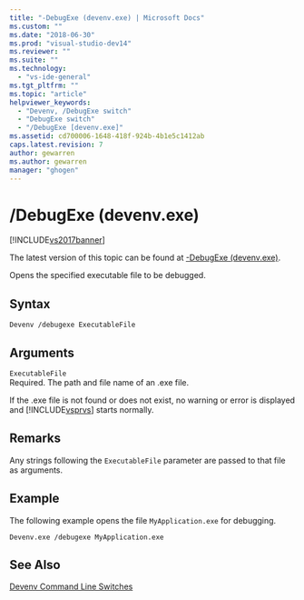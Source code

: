 ```yaml
---
title: "-DebugExe (devenv.exe) | Microsoft Docs"
ms.custom: ""
ms.date: "2018-06-30"
ms.prod: "visual-studio-dev14"
ms.reviewer: ""
ms.suite: ""
ms.technology: 
  - "vs-ide-general"
ms.tgt_pltfrm: ""
ms.topic: "article"
helpviewer_keywords: 
  - "Devenv, /DebugExe switch"
  - "DebugExe switch"
  - "/DebugExe [devenv.exe]"
ms.assetid: cd700006-1648-418f-924b-4b1e5c1412ab
caps.latest.revision: 7
author: gewarren
ms.author: gewarren
manager: "ghogen"
---
```

# /DebugExe (devenv.exe)
[!INCLUDE[vs2017banner](../../includes/vs2017banner.md)]

The latest version of this topic can be found at [-DebugExe (devenv.exe)](https://docs.microsoft.com/visualstudio/ide/reference/debugexe-devenv-exe).  
  
  
Opens the specified executable file to be debugged.  
  
## Syntax  
  
```  
Devenv /debugexe ExecutableFile  
```  
  
## Arguments  
 `ExecutableFile`  
 Required. The path and file name of an .exe file.  
  
 If the .exe file is not found or does not exist, no warning or error is displayed and [!INCLUDE[vsprvs](../../includes/vsprvs-md.md)] starts normally.  
  
## Remarks  
 Any strings following the `ExecutableFile` parameter are passed to that file as arguments.  
  
## Example  
 The following example opens the file `MyApplication.exe` for debugging.  
  
```  
Devenv.exe /debugexe MyApplication.exe  
```  
  
## See Also  
 [Devenv Command Line Switches](../../ide/reference/devenv-command-line-switches.md)



